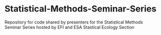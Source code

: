 # Statistical-Methods-Seminar-Series
Repository for code shared by presenters for the Statistical Methods Seminar Series hosted by EFI and ESA Stastical Ecology Section 
